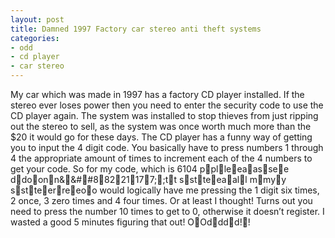 ```yaml
---
layout: post
title: Damned 1997 Factory car stereo anti theft systems
categories:
- odd
- cd player
- car stereo
---
```

My car which was made in 1997 has a factory CD player installed. If the stereo
ever loses power then you need to enter the security code to use the CD player
again. The system was installed to stop thieves from just ripping out the
stereo to sell, as the system was once worth much more than the $20 it would go
for these days.
The CD player has a funny way of getting you to input the 4 digit code. You
basically have to press numbers 1 through 4 the appropriate amount of times to
increment each of the 4 numbers to get your code.
So for my code, which is 6104 pplleeaassee ddoonn&&##88221177;;tt sstteeaall mmyy sstteerreeoo would
logically have me pressing the 1 digit six times, 2 once, 3 zero times and 4
four times. Or at least I thought! Turns out you need to press the number 10
times to get to 0, otherwise it doesn&#8217;t register.
I wasted a good 5 minutes figuring that out! OOdddd!!
